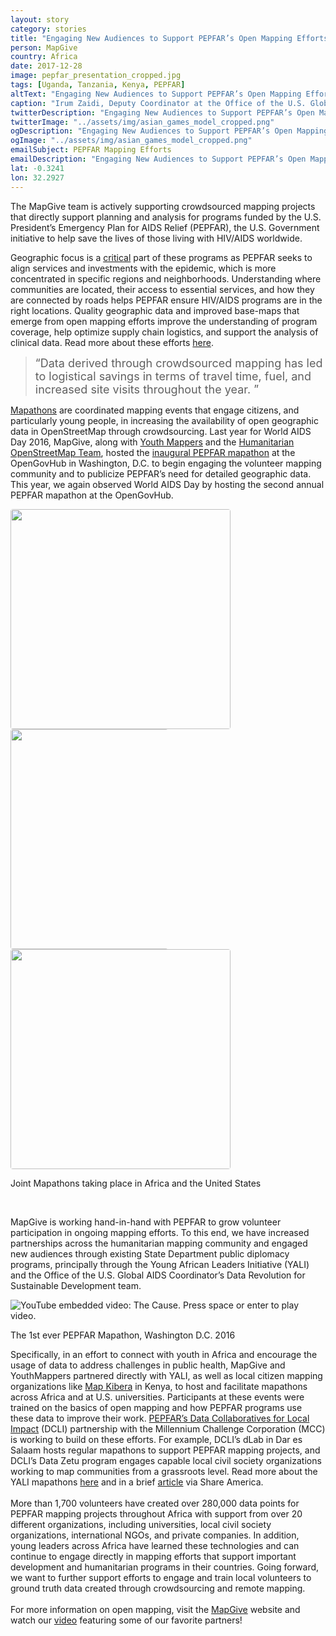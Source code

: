 ```yaml
---
layout: story
category: stories
title: "Engaging New Audiences to Support PEPFAR’s Open Mapping Efforts"
person: MapGive
country: Africa
date: 2017-12-28
image: pepfar_presentation_cropped.jpg
tags: [Uganda, Tanzania, Kenya, PEPFAR]
altText: "Engaging New Audiences to Support PEPFAR’s Open Mapping Efforts"
caption: "Irum Zaidi, Deputy Coordinator at the Office of the U.S. Global AIDS Coordinator"
twitterDescription: "Engaging New Audiences to Support PEPFAR’s Open Mapping Efforts"
twitterImage: "../assets/img/asian_games_model_cropped.png"
ogDescription: "Engaging New Audiences to Support PEPFAR’s Open Mapping Efforts"
ogImage: "../assets/img/asian_games_model_cropped.png"
emailSubject: PEPFAR Mapping Efforts
emailDescription: "Engaging New Audiences to Support PEPFAR’s Open Mapping Efforts"
lat: -0.3241
lon: 32.2927
---
```


<style type="text/css">
#table_title {
	margin-top:0px;
}

@media (min-width: 768px) {
    .story .figure-right {
        width: 410px;
    }
}

.story .figure-right {
    float: right;
    margin: 0 0 5px 15px;
}

.example-image {
    width: 22rem;
    border-radius: 4px;
}

</style>
<!-- http://christianspecht.de/2014/03/08/generating-an-image-gallery-with-jekyll-and-lightbox2/ -->
<script src="{{site.baseurl}}/assets/js/lightbox.min.js"></script>
<link href="{{site.baseurl}}/assets/css/lightbox.css" rel="stylesheet" />

The MapGive team is actively supporting crowdsourced mapping projects that directly support planning and analysis for programs funded by the U.S. President’s Emergency Plan for AIDS Relief (PEPFAR), the U.S. Government initiative to help save the lives of those living with HIV/AIDS worldwide.
<p>
Geographic focus is a <a href="https://data.pepfar.net/" target="_blank">critical</a> part of these programs as PEPFAR seeks to align services and investments with the epidemic, which is more concentrated in specific regions and neighborhoods. Understanding where communities are located, their access to essential services, and how they are connected by roads helps PEPFAR ensure HIV/AIDS programs are in the right locations. Quality geographic data and improved base-maps that emerge from open mapping efforts improve the understanding of program coverage, help optimize supply chain logistics, and support the analysis of clinical data. Read more about these efforts <a href="{{site.baseurl}}/projects/pepfar/PEPFAR_OpenMapping_Overview.pdf">here</a>.

<div class="story-promo shadowed">
<blockquote>
    <div style="font-size: 18px;" class="story-promo qoute">&ldquo;Data derived through crowdsourced mapping has led to logistical savings in terms of travel time, fuel, and increased site visits throughout the year. &rdquo;
    </div>
</blockquote>
</div>

<a href="https://www.youtube.com/watch?v=FA6QBlnUcWo" target="_blank">Mapathons</a> are coordinated mapping events that engage citizens, and particularly young people, in increasing the availability of open geographic data in OpenStreetMap through crowdsourcing. Last year for World AIDS Day 2016, MapGive, along with <a href="http://www.youthmappers.org/" target="_blank">Youth Mappers</a> and the <a href="https://www.hotosm.org/" target="_blank">Humanitarian OpenStreetMap Team</a>, hosted the <a href="https://www.youtube.com/watch?v=fePRDYqj9cY" target="_blank">inaugural PEPFAR mapathon</a> at the OpenGovHub in Washington, D.C. to begin engaging the volunteer mapping community and to publicize PEPFAR’s need for detailed geographic data. This year, we again observed World AIDS Day by hosting the second annual PEPFAR mapathon at the OpenGovHub. 
<p>

<div class="image-row">
    <div class="image-set" >
        <div style="margin: 0 auto; display: block;">
            <a class="image-link" href="{{site.baseurl}}/assets/img/pepfar_mapathon_africa.jpg" data-lightbox="1" title="">
                <img class="example-image" src="{{ site.baseurl }}/assets/img/pepfar_mapathon_africa.jpg" style="max-width:100%">
            </a>
            <a class="image-link" href="{{site.baseurl}}/assets/img/mapgive_cake.jpg" data-lightbox="1" title="MapGive I Mapped Cake">
                <img class="example-image" src="{{ site.baseurl }}/assets/img/mapgive_cake.jpg" style="max-width:50%">
            </a>
            <a class="image-link" href="{{site.baseurl}}/assets/img/pepfar_hot_and_mapgive_cropped.jpg" data-lightbox="1" title="Lightning talk from HOT">
                <img class="example-image" src="{{ site.baseurl }}/assets/img/pepfar_hot_and_mapgive_cropped.jpg" style="max-width:100%">
            </a>
            <p class="caption">Joint Mapathons taking place in Africa and the United States</p>
        </div>
    </div>
</div>

<br>

MapGive is working hand-in-hand with PEPFAR to grow volunteer participation in ongoing mapping efforts. To this end, we have increased partnerships across the humanitarian mapping community and engaged new audiences through existing State Department public diplomacy programs, principally through the Young African Leaders Initiative (YALI) and the Office of the U.S. Global AIDS Coordinator’s Data Revolution for Sustainable Development team.
<p>
<div class="video">
  <div class="video-player-container shadowed" data="fePRDYqj9cY" tabindex="0">
    <img src="{{ site.baseurl }}/assets/img/the-cause.jpg" alt="YouTube embedded video: The Cause. Press space or enter to play video." class="img-responsive" />
    <div class="play"><span class="play-button"></span></div>
  </div>
  <p class="caption">The 1st ever PEPFAR Mapathon, Washington D.C. 2016</p>
</div>
<p>
Specifically, in an effort to connect with youth in Africa and encourage the usage of data to address challenges in public health, MapGive and YouthMappers partnered directly with YALI, as well as local citizen mapping organizations like <a href="http://mapkibera.org/" target="_blank">Map Kibera</a> in Kenya, to host and facilitate mapathons across Africa and at U.S. universities. Participants at these events were trained on the basics of open mapping and how PEPFAR programs use these data to improve their work. <a href="https://www.mcc.gov/initiatives/initiative/mcc-pepfar-partnership" target="_blank">PEPFAR’s Data Collaboratives for Local Impact</a> (DCLI) partnership with the Millennium Challenge Corporation (MCC) is working to build on these efforts.  For example, DCLI’s dLab in Dar es Salaam hosts regular mapathons to support PEPFAR mapping projects, and DCLI’s Data Zetu program engages capable local civil society organizations working to map communities from a grassroots level. Read more about the YALI mapathons <a href="{{site.baseurl}}/projects/pepfar/YALI_HLM_Mapathons_Notification_20170623.pdf">here</a> and in a brief <a href="https://share.america.gov/putting-hiv-malaria-prevention-map/" target="_blank">article</a> via Share America.
<br><br>
More than 1,700 volunteers have created over 280,000 data points for PEPFAR mapping projects throughout Africa with support from over 20 different organizations, including universities, local civil society organizations, international NGOs, and private companies. In addition, young leaders across Africa have learned these technologies and can continue to engage directly in mapping efforts that support important development and humanitarian programs in their countries.  Going forward, we want to further support efforts to engage and train local volunteers to ground truth data created through crowdsourcing and remote mapping. 
<br><br>
For more information on open mapping, visit the <a href="https://mapgive.state.gov/about-open-mapping/" target="_blank">MapGive</a> website and watch our <a href="https://mapgive.state.gov/why-map/" target="_blank">video</a> featuring some of our favorite partners!
<br><br>











